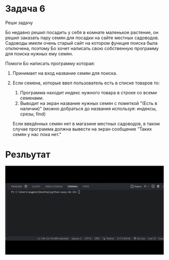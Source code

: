 # Задача 6

Реши задачу

Бо недавно решил посадить у себя в комнате маленькое растение, он решил заказать пару семян для посадки на сайте местных садоводов. Садоводы имели очень старый сайт на котором функция поиска была отключена, поэтому Бо хочет написать свою собственную программу для поиска нужных ему семян.

Помоги Бо написать программу которая:

1) Принимает на вход название семян для поиска.
2) Если семена, которые ввел пользователь есть в списке товаров то:

   1) Программа находит индекс нужного товара в строке со всеми семенами.
   2) Выводит на экран название нужных семян с пометкой "(Есть в наличии)" (можно добраться до названия используя: индексы, срезы, find)

   Если введённых семян нет в магазине местных садоводов, в таком случае программа должна вывести на экран сообщение "Таких семян у нас пока нет."

# Резльутат

![1698395642114](image/task/1698395642114.png)
